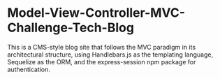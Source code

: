 # Model-View-Controller-MVC-Challenge-Tech-Blog

This is a CMS-style blog site that follows the MVC paradigm in its architectural structure, using Handlebars.js as the templating language, Sequelize as the ORM, and the express-session npm package for authentication.
